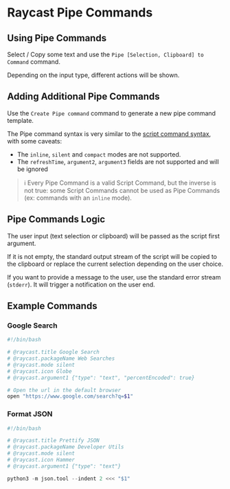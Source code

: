 # Raycast Pipe Commands

## Using Pipe Commands

Select / Copy some text and use the `Pipe [Selection, Clipboard] to Command` command.

Depending on the input type, different actions will be shown.

## Adding Additional Pipe Commands

Use the `Create Pipe command` command to generate a new pipe command template.

The Pipe command syntax is very similar to the [script command syntax](https://github.com/raycast/script-commands/blob/master/README.md), with some caveats:

- The `inline`, `silent` and `compact` modes are not supported.
- The `refreshTime`, `argument2`, `argument3` fields are not supported and will be ignored

> :information_source: Every Pipe Command is a valid Script Command, but the inverse is not true: some Script Commands cannot be used as Pipe Commands (ex: commands with an `inline` mode).

## Pipe Commands Logic

The user input (text selection or clipboard) will be passed as the script first argument.

If it is not empty, the standard output stream of the script will be copied to the clipboard or replace the current selection depending on the user choice.

If you want to provide a message to the user, use the standard error stream (`stderr`). It will trigger a notification on the user end.

## Example Commands

### Google Search

```bash
#!/bin/bash

# @raycast.title Google Search
# @raycast.packageName Web Searches
# @raycast.mode silent
# @raycast.icon Globe
# @raycast.argument1 {"type": "text", "percentEncoded": true}

# Open the url in the default browser
open "https://www.google.com/search?q=$1"
```

### Format JSON

```python
#!/bin/bash

# @raycast.title Prettify JSON
# @raycast.packageName Developer Utils
# @raycast.mode silent
# @raycast.icon Hammer
# @raycast.argument1 {"type": "text"}

python3 -m json.tool --indent 2 <<< "$1"
```
